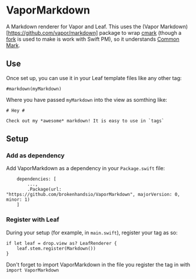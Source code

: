 # VaporMarkdown

A Markdown renderer for Vapor and Leaf. This uses the (Vapor Markdown)[https://github.com/vapor/markdown] package to wrap [cmark](https://github.com/jgm/cmark) (though a [fork](https://github.com/vapor/cmark) is used to make is work with Swift PM), so it understands [Common Mark](http://commonmark.org).

## Use

Once set up, you can use it in your Leaf template files like any other tag:

```
#markdown(myMarkdown)
```

Where you have passed `myMarkdown` into the view as somthing like:

```
# Hey #

Check out my *awesome* markdown! It is easy to use in `tags`
```

## Setup

### Add as dependency

Add VaporMarkdown as a dependency in your `Package.swift` file:

```
    dependencies: [
        ...,
        .Package(url: "https://github.com/brokenhandsio/VaporMarkdown", majorVersion: 0, minor: 1)
    ]
```

### Register with Leaf

During your setup (for example, in `main.swift`), register your tag as so:

```
if let leaf = drop.view as? LeafRenderer {
    leaf.stem.register(Markdown())
}
```

Don't forget to import VaporMarkdown in the file you register the tag in with `import VaporMarkdown`
